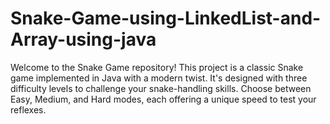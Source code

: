 # Snake-Game-using-LinkedList-and-Array-using-java
Welcome to the Snake Game repository! This project is a classic Snake game implemented in Java with a modern twist. It's designed with three difficulty levels to challenge your snake-handling skills. Choose between Easy, Medium, and Hard modes, each offering a unique speed to test your reflexes.   
